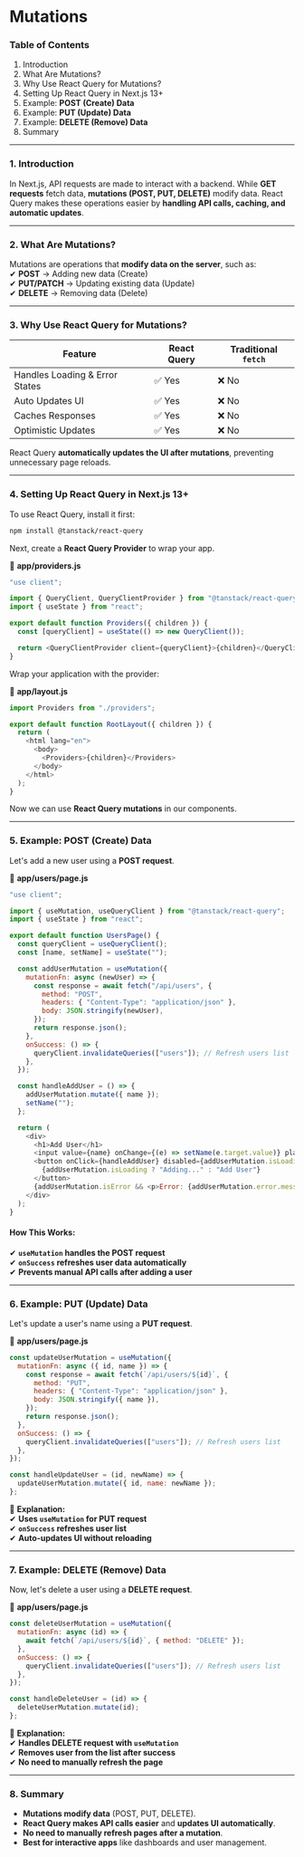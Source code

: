 # Mutations

### **Table of Contents**

1. Introduction
2. What Are Mutations?
3. Why Use React Query for Mutations?
4. Setting Up React Query in Next.js 13+
5. Example: **POST (Create) Data**
6. Example: **PUT (Update) Data**
7. Example: **DELETE (Remove) Data**
8. Summary

***

### **1. Introduction**

In Next.js, API requests are made to interact with a backend. While **GET requests** fetch data, **mutations (POST, PUT, DELETE)** modify data. React Query makes these operations easier by **handling API calls, caching, and automatic updates**.

***

### **2. What Are Mutations?**

Mutations are operations that **modify data on the server**, such as:\
✔ **POST** → Adding new data (Create)\
✔ **PUT/PATCH** → Updating existing data (Update)\
✔ **DELETE** → Removing data (Delete)

***

### **3. Why Use React Query for Mutations?**

| Feature                        | React Query | Traditional `fetch` |
| ------------------------------ | ----------- | ------------------- |
| Handles Loading & Error States | ✅ Yes       | ❌ No                |
| Auto Updates UI                | ✅ Yes       | ❌ No                |
| Caches Responses               | ✅ Yes       | ❌ No                |
| Optimistic Updates             | ✅ Yes       | ❌ No                |

React Query **automatically updates the UI after mutations**, preventing unnecessary page reloads.

***

### **4. Setting Up React Query in Next.js 13+**

To use React Query, install it first:

```sh
npm install @tanstack/react-query
```

Next, create a **React Query Provider** to wrap your app.

📁 **app/providers.js**

```javascript
"use client";

import { QueryClient, QueryClientProvider } from "@tanstack/react-query";
import { useState } from "react";

export default function Providers({ children }) {
  const [queryClient] = useState(() => new QueryClient());

  return <QueryClientProvider client={queryClient}>{children}</QueryClientProvider>;
}
```

Wrap your application with the provider:

📁 **app/layout.js**

```javascript
import Providers from "./providers";

export default function RootLayout({ children }) {
  return (
    <html lang="en">
      <body>
        <Providers>{children}</Providers>
      </body>
    </html>
  );
}
```

Now we can use **React Query mutations** in our components.

***

### **5. Example: POST (Create) Data**

Let's add a new user using a **POST request**.

📁 **app/users/page.js**

```javascript
"use client";

import { useMutation, useQueryClient } from "@tanstack/react-query";
import { useState } from "react";

export default function UsersPage() {
  const queryClient = useQueryClient();
  const [name, setName] = useState("");

  const addUserMutation = useMutation({
    mutationFn: async (newUser) => {
      const response = await fetch("/api/users", {
        method: "POST",
        headers: { "Content-Type": "application/json" },
        body: JSON.stringify(newUser),
      });
      return response.json();
    },
    onSuccess: () => {
      queryClient.invalidateQueries(["users"]); // Refresh users list
    },
  });

  const handleAddUser = () => {
    addUserMutation.mutate({ name });
    setName("");
  };

  return (
    <div>
      <h1>Add User</h1>
      <input value={name} onChange={(e) => setName(e.target.value)} placeholder="Enter name" />
      <button onClick={handleAddUser} disabled={addUserMutation.isLoading}>
        {addUserMutation.isLoading ? "Adding..." : "Add User"}
      </button>
      {addUserMutation.isError && <p>Error: {addUserMutation.error.message}</p>}
    </div>
  );
}
```

#### **How This Works:**

✔ **`useMutation` handles the POST request**\
✔ **`onSuccess` refreshes user data automatically**\
✔ **Prevents manual API calls after adding a user**

***

### **6. Example: PUT (Update) Data**

Let's update a user's name using a **PUT request**.

📁 **app/users/page.js**

```javascript
const updateUserMutation = useMutation({
  mutationFn: async ({ id, name }) => {
    const response = await fetch(`/api/users/${id}`, {
      method: "PUT",
      headers: { "Content-Type": "application/json" },
      body: JSON.stringify({ name }),
    });
    return response.json();
  },
  onSuccess: () => {
    queryClient.invalidateQueries(["users"]); // Refresh users list
  },
});

const handleUpdateUser = (id, newName) => {
  updateUserMutation.mutate({ id, name: newName });
};
```

📌 **Explanation:**\
✔ **Uses `useMutation` for PUT request**\
✔ **`onSuccess` refreshes user list**\
✔ **Auto-updates UI without reloading**

***

### **7. Example: DELETE (Remove) Data**

Now, let's delete a user using a **DELETE request**.

📁 **app/users/page.js**

```javascript
const deleteUserMutation = useMutation({
  mutationFn: async (id) => {
    await fetch(`/api/users/${id}`, { method: "DELETE" });
  },
  onSuccess: () => {
    queryClient.invalidateQueries(["users"]); // Refresh users list
  },
});

const handleDeleteUser = (id) => {
  deleteUserMutation.mutate(id);
};
```

📌 **Explanation:**\
✔ **Handles DELETE request with `useMutation`**\
✔ **Removes user from the list after success**\
✔ **No need to manually refresh the page**

***

### **8. Summary**

* **Mutations modify data** (POST, PUT, DELETE).
* **React Query makes API calls easier** and **updates UI automatically**.
* **No need to manually refresh pages after a mutation**.
* **Best for interactive apps** like dashboards and user management.
